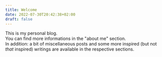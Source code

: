 ```yaml
---
title: Welcome
date: 2022-07-30T20:42:38+02:00
draft: false
---
```



This is my personal blog.  
You can find more informations in the "about me" section.  
In addition: a bit of miscellaneous posts and some more inspired (but not _that_ inspired) writings are available in the respective sections.

